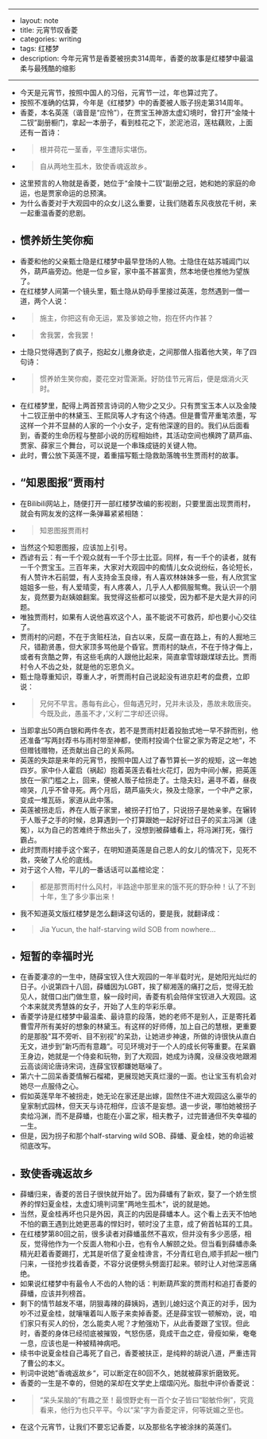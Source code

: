 - --
- layout: note
- title: 元宵节叹香菱
- categories: writing
- tags: 红楼梦
- description: 今年元宵节是香菱被拐卖314周年，香菱的故事是红楼梦中最温柔与最残酷的缩影
- --
- 今天是元宵节，按照中国人的习俗，元宵节一过，年也算过完了。
- 按照不准确的估算，今年是《红楼梦》中的香菱被人贩子拐走第314周年。
- 香菱，本名英莲（谐音是“应怜”），在贾宝玉神游太虚幻境时，曾打开“金陵十二钗”副册橱门，拿起一本册子，看到桂花之下，淤泥池沼，莲枯藕败，上面还有一首诗：
- > 根并荷花一茎香，平生遭际实堪伤。  
- > 自从两地生孤木，致使香魂返故乡。  
- 这里预言的人物就是香菱，她位于“金陵十二钗”副册之冠，她和她的家庭的命运，也是贾家命运的总预演。
- 为什么香菱对于大观园中的众女儿这么重要，让我们随着东风夜放花千树，来一起重温香菱的悲剧。
- ## 惯养娇生笑你痴
- 香菱和他的父亲甄士隐是红楼梦中最早登场的人物。士隐住在姑苏城阊门以外，葫芦庙旁边。他是一位乡宦，家中虽不甚富贵，然本地便也推他为望族了。
- 在红楼梦人间第一个镜头里，甄士隐从奶母手里接过英莲，忽然遇到一僧一道，两个人说：
- > 施主，你把这有命无运，累及爹娘之物，抱在怀内作甚？
- > 舍我罢，舍我罢！
- 士隐只觉得遇到了疯子，抱起女儿撤身欲走，之间那僧人指着他大笑，年了四句诗：
- > 惯养娇生笑你痴，菱花空对雪澌澌。好防佳节元宵后，便是烟消火灭时。
- 在红楼梦里，配得上两首预言诗词的人物少之又少。只有贾宝玉本人以及金陵十二钗正册中的林黛玉、王熙凤等人才有这个待遇。但是曹雪芹重笔浓墨，写这样一个并不显赫的人家的一个小女子，定有他深邃的目的。我们从后面看到，香菱的生命历程与整部小说的历程相始终，其活动空间也横跨了葫芦庙、贾家、薛家三个舞台，可以说是一个串珠成链的关键人物。
- 此时，曹公放下英莲不提，着重描写甄士隐救助落魄书生贾雨村的故事。
- ## “知恩图报”贾雨村
- 在Bilibili网站上，随便打开一部红楼梦改编的影视剧，只要里面出现贾雨村，就会有网友发的这样一条弹幕紧紧相随：
- > 知恩图报贾雨村
- 当然这个知恩图报，应该加上引号。
- 西谚有云：有一千个观众就有一千个莎士比亚。同样，有一千个的读者，就有一千个贾宝玉。三百年来，大家对大观园中的痴情儿女众说纷纭，各论短长，有人赞许木石前盟，有人支持金玉良缘，有人喜欢林妹妹多一些，有人欣赏宝姐姐多一些，有人爱晴雯，有人疼袭人，几乎人人都佩服鸳鸯。我认识一个朋友，竟然要为赵姨娘翻案。我觉得这些都可以接受，因为都不是大是大非的问题。
- 唯独贾雨村，如果有人说他喜欢这个人，虽不能说不可救药，却也要小心交往了。
- 贾雨村的问题，不在于贪赃枉法，自古以来，反腐一直在路上，有的人掘地三尺，错勘贤愚，但大家顶多骂他是个昏官。贾雨村的缺点，不在于恃才侮上，或者有贪酷之弊，有这些毛病的人跟他比起来，简直拿雪球跟煤球去比。贾雨村令人不齿之处，就是他的忘恩负义。
- 甄士隐尊重知识，尊重人才，听贾雨村自己说起没有进京赶考的盘费，立即说：
- > 兄何不早言。愚每有此心，但每遇兄时，兄并未谈及，愚故未敢唐突。今既及此，愚虽不才，’义利’二字却还识得。
- 当即拿出50两白银和两件冬衣，若不是贾雨村赶着投胎式地一早不辞而别，他还准备“写两封荐书与雨村带至神都，使雨村投谒个仕宦之家为寄足之地“，不但赠钱赠物，还贡献出自己的关系网。
- 英莲的失踪是来年的元宵节，按照中国人过了春节算长一岁的规矩，这一年她四岁。家中仆人霍启（祸起）抱着英莲去看社火花灯，因为中间小解，把英莲放在一家门槛之上，回来，便被人贩子给拐走了。士隐夫妇，遍寻不着，昼夜啼哭，几乎不曾寻死。两个月后，葫芦庙失火，殃及士隐家，一个中产之家，变成一堆瓦砾，家道从此中落。
- 英莲被拐走后，养在人贩子家里，被拐子打怕了，只说拐子是她亲爹。在辗转于人贩子之手的时候，总算遇到一个打算跟她一起好好过日子的买主冯渊（逢冤），以为自己的苦难终于熬出头了，没想到被薛蟠看上，将冯渊打死，强行霸占。
- 此时贾雨村接手这个案子，在明知道英莲是自己恩人的女儿的情况下，见死不救，突破了人伦的底线。
- 对于这个人物，平儿的一番话话可以盖棺论定：
- > 都是那贾雨村什么风村，半路途中那里来的饿不死的野杂种！认了不到十年，生了多少事出来！
- 我不知道英文版红楼梦是怎么翻译这句话的，要是我，就翻译成：
- > Jia Yucun, the half-starving wild SOB from nowhere...
- ## 短暂的幸福时光
- 在香菱凄凉的一生中，随薛宝钗入住大观园的一年半载时光，是她阳光灿烂的日子。小说第四十八回，薛蟠因为LGBT，挨了柳湘莲的痛打之后，觉得无脸见人，就借口出门做生意，躲一段时间，香菱有机会陪伴宝钗进入大观园。这个本来就灵秀慧姝的女子，开始了人生的华彩乐章。
- 香菱学诗是红楼梦中最温柔、最诗意的段落，她的老师不是别人，正是寄托着曹雪芹所有美好的想象的林黛玉。有这样的好师傅，加上自己的慧根，更重要的是那股"耳不旁听、目不别视"的呆劲，让她进步神速，所做的诗很快从直白无文，进步到”新巧而有意趣“。可见环境对于一个人的成长何等重要。在呆霸王身边，她就是一个侍妾和玩物，到了大观园，她成为诗魔，没昼没夜地跟湘云高谈阔论唐诗宋词，连薛宝钗都嫌她聒噪了。
- 第六十二回呆香菱情解石榴裙，更展现她天真烂漫的一面。也让宝玉有机会对她尽一点服侍之心。
- 假如英莲早年不被拐走，她无论在家还是出嫁，固然住不进大观园这么豪华的皇家制式园林，但天天与诗花相伴，应该不是妄想。退一步说，哪怕她被拐子卖给冯渊，而不是薛蟠，也能在小富之家，相夫教子，过完普通但不失幸福的一生。
- 但是，因为拐子和那个half-starving wild SOB、薛蟠、夏金桂，她的命运被彻底改写。
- ## 致使香魂返故乡
- 薛蟠归来，香菱的苦日子很快就开始了。因为薛蟠有了新欢，娶了一个娇生惯养的悍妇夏金桂，太虚幻境判词里”两地生孤木“，说的就是她。
- 当然，夏金桂再坏也只是外因，真正的内因是薛蟠本人。这个看上去天不怕地不怕的霸王遇到比她更恶毒的悍妇时，顿时没了主意，成了俯首帖耳的工具。
- 在红楼梦第80回之前，很多读者对薛蟠虽然不喜欢，但并没有多少恶感，相反，觉得他作为一个反面人物和小丑，也有令人解颐之处。但当看到薛蟠赤条精光赶着香菱踢打，尤其是听信了夏金桂谗言，不分青红皂白,顺手抓起一根门闩来，一径抢步找着香菱，不容分说便劈头劈面打起来。顿时让人对他深恶痛绝。
- 如果说红楼梦中有最令人不齿的人物的话：判断葫芦案的贾雨村和追打香菱的薛蟠，应该并列榜首。
- 剩下的情节越发不堪，阴狠毒辣的薛姨妈，遇到儿媳妇这个真正的对手，因为吵不过夏金桂，就嚷嚷着叫人贩子来卖掉香菱。还是薛宝钗一顿解劝，说，咱们家只有买人的份，怎么能卖人呢？才勉强劝下，从此香菱跟了宝钗。但此时，香菱的身体已经彻底被摧毁，气怒伤感，竟成干血之症，骨瘦如柴，奄奄一息，应该也是一种被精神病吧。
- 续书中说夏金桂自己毒死了自己，香菱被扶正，是纯粹的胡说八道，严重违背了曹公的本义。
- 判词中说她”香魂返故乡“，可以断定在80回不久，她就被薛家折磨致死。
- 香菱的一生是不幸的，但她的呆却在文学史上熠熠闪光。脂批中评价香菱说：
- > “呆头呆脑的”有趣之至！最恨野史有一百个女子皆曰“聪敏伶俐”，究竟看来，他行为也只平平。今以“呆”字为香菱定评，何等妩媚之至也。
- 在这个元宵节，让我们不要忘记香菱，以及那些名字被涂抹的英莲们。
